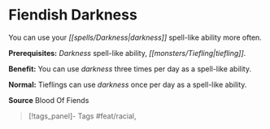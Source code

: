 ﻿---
cssclass: [feats]

---
# Fiendish Darkness

You can use your _[[spells/Darkness|darkness]]_ spell-like ability more often.

**Prerequisites:** _Darkness_ spell-like ability, _[[monsters/Tiefling|tiefling]]_.

**Benefit:** You can use _darkness_ three times per day as a spell-like ability.

**Normal:** Tieflings can use _darkness_ once per day as a spell-like ability.

**Source** Blood Of Fiends
>[!tags_panel]- Tags
> #feat/racial, 